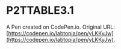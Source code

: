 # P2TTABLE3.1

A Pen created on CodePen.io. Original URL: [https://codepen.io/labtopia/pen/yLKKyJw](https://codepen.io/labtopia/pen/yLKKyJw).

